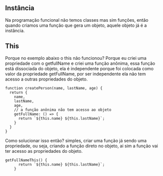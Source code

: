 ## Instância

Na programação funcional não temos classes mas sim funções, então quando criamos uma função que gera um objeto, aquele objeto já é a instância.

## This

Porque no exemplo abaixo o this não funcionou?
Porque eu criei uma propriedade com o getfullName e criei uma função anônima, essa função está dissociada do objeto, ela é independente porque foi colocada como valor da propriedade getFullName, por ser independente ela não tem acesso a outras propriedades do objeto.

```
function createPerson(name, lastName, age) {
  return {
    name,
    lastName,
    age,
    // a função anônima não tem acesso ao objeto
    getFullName: () => {
      return `${this.name} ${this.lastName}`;
    }
  }
}
```

Como solucionar isso então? simples, criar uma função já sendo uma propriedade, ou seja, criando a função direto no objeto, ai sim a função vai ter acesso as propriedades do objeto.

```
getFullNameThis() {
      return `${this.name} ${this.lastName}`;
    }
```
